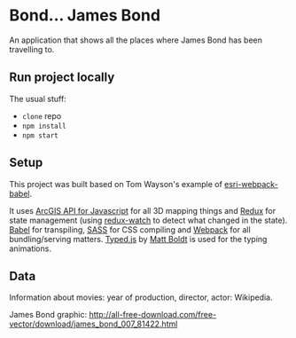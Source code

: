# Bond... James Bond

An application that shows all the places where James Bond has been travelling to.

## Run project locally

The usual stuff:
  - `clone` repo
  - `npm install`
  - `npm start`

## Setup

This project was built based on Tom Wayson's example of [esri-webpack-babel](https://github.com/tomwayson/esri-webpack-babel/).

It uses [ArcGIS API for Javascript](https://developers.arcgis.com/javascript/) for all 3D mapping things and [Redux](https://redux.js.org/) for state management (using [redux-watch](https://github.com/jprichardson/redux-watch) to detect what changed in the state). [Babel](http://babeljs.io/) for transpiling, [SASS](http://sass-lang.com/) for CSS compiling and [Webpack](https://webpack.js.org/) for all bundling/serving matters. [Typed.js](https://github.com/mattboldt/typed.js) by [Matt Boldt](https://mattboldt.com/) is used for the typing animations.


## Data

Information about movies: year of production, director, actor: Wikipedia.

James Bond graphic: http://all-free-download.com/free-vector/download/james_bond_007_81422.html

